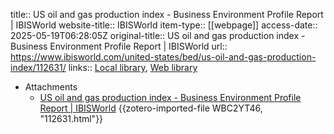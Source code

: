 title:: US oil and gas production index - Business Environment Profile Report | IBISWorld
website-title:: IBISWorld
item-type:: [[webpage]]
access-date:: 2025-05-19T06:28:05Z
original-title:: US oil and gas production index - Business Environment Profile Report | IBISWorld
url:: https://www.ibisworld.com/united-states/bed/us-oil-and-gas-production-index/112631/
links:: [Local library](zotero://select/library/items/FNRM7826), [Web library](https://www.zotero.org/users/46463/items/FNRM7826)

- Attachments
	- [US oil and gas production index - Business Environment Profile Report | IBISWorld](https://www.ibisworld.com/united-states/bed/us-oil-and-gas-production-index/112631/) {{zotero-imported-file WBC2YT46, "112631.html"}}